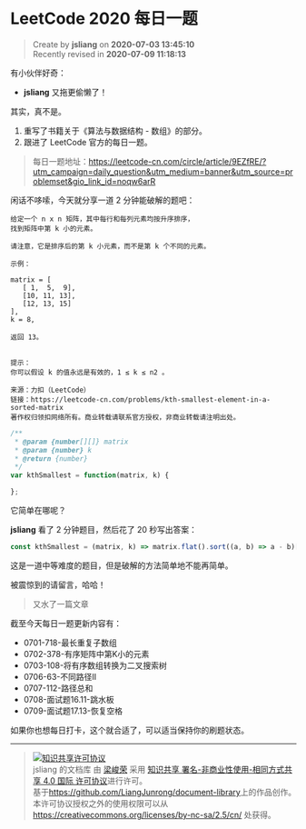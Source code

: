LeetCode 2020 每日一题
===

> Create by **jsliang** on **2020-07-03 13:45:10**  
> Recently revised in **2020-07-09 11:18:13**  

有小伙伴好奇：

* **jsliang** 又拖更偷懒了！

其实，真不是。

1. 重写了书籍关于《算法与数据结构 - 数组》的部分。
2. 跟进了 LeetCode 官方的每日一题。

> 每日一题地址：https://leetcode-cn.com/circle/article/9EZfRE/?utm_campaign=daily_question&utm_medium=banner&utm_source=problemset&gio_link_id=noqw6arR

闲话不哆嗦，今天就分享一道 2 分钟能破解的题吧：

```
给定一个 n x n 矩阵，其中每行和每列元素均按升序排序，
找到矩阵中第 k 小的元素。

请注意，它是排序后的第 k 小元素，而不是第 k 个不同的元素。

示例：

matrix = [
   [ 1,  5,  9],
   [10, 11, 13],
   [12, 13, 15]
],
k = 8,

返回 13。
 

提示：
你可以假设 k 的值永远是有效的，1 ≤ k ≤ n2 。

来源：力扣（LeetCode）
链接：https://leetcode-cn.com/problems/kth-smallest-element-in-a-sorted-matrix
著作权归领扣网络所有。商业转载请联系官方授权，非商业转载请注明出处。
```

```js
/**
 * @param {number[][]} matrix
 * @param {number} k
 * @return {number}
 */
var kthSmallest = function(matrix, k) {

};
```

它简单在哪呢？

**jsliang** 看了 2 分钟题目，然后花了 20 秒写出答案：

```js
const kthSmallest = (matrix, k) => matrix.flat().sort((a, b) => a - b)[k - 1];
```

这是一道中等难度的题目，但是破解的方法简单地不能再简单。

被震惊到的请留言，哈哈！

> 又水了一篇文章

截至今天每日一题更新内容有：

* 0701-718-最长重复子数组
* 0702-378-有序矩阵中第K小的元素
* 0703-108-将有序数组转换为二叉搜索树
* 0706-63-不同路径II
* 0707-112-路径总和
* 0708-面试题16.11-跳水板
* 0709-面试题17.13-恢复空格

如果你也想每日打卡，这个就合适了，可以适当保持你的刷题状态。

---

> <a rel="license" href="http://creativecommons.org/licenses/by-nc-sa/4.0/"><img alt="知识共享许可协议" style="border-width:0" src="https://i.creativecommons.org/l/by-nc-sa/4.0/88x31.png" /></a><br /><span xmlns:dct="http://purl.org/dc/terms/" property="dct:title">jsliang 的文档库</span> 由 <a xmlns:cc="http://creativecommons.org/ns#" href="https://github.com/LiangJunrong/document-library" property="cc:attributionName" rel="cc:attributionURL">梁峻荣</a> 采用 <a rel="license" href="http://creativecommons.org/licenses/by-nc-sa/4.0/">知识共享 署名-非商业性使用-相同方式共享 4.0 国际 许可协议</a>进行许可。<br />基于<a xmlns:dct="http://purl.org/dc/terms/" href="https://github.com/LiangJunrong/document-library" rel="dct:source">https://github.com/LiangJunrong/document-library</a>上的作品创作。<br />本许可协议授权之外的使用权限可以从 <a xmlns:cc="http://creativecommons.org/ns#" href="https://creativecommons.org/licenses/by-nc-sa/2.5/cn/" rel="cc:morePermissions">https://creativecommons.org/licenses/by-nc-sa/2.5/cn/</a> 处获得。
